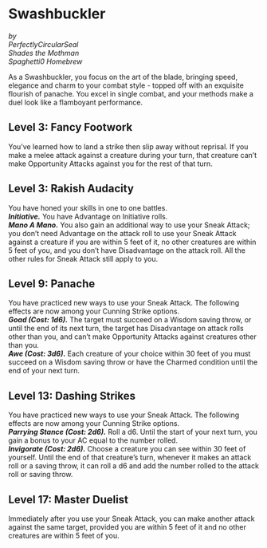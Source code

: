 # Swashbuckler

*by*  
*PerfectlyCircularSeal*  
*Shades the Mothman*  
*Spaghetti0 Homebrew*  

As a Swashbuckler, you focus on the art of the blade, bringing speed, elegance and charm to your combat style - topped off with an exquisite flourish of panache. You excel in single combat, and your methods make a duel look like a flamboyant performance.

## Level 3: Fancy Footwork
You’ve learned how to land a strike then slip away without reprisal. If you make a melee attack against a creature during your turn, that creature can’t make Opportunity Attacks against you for the rest of that turn.

## Level 3: Rakish Audacity
You have honed your skills in one to one battles.  
***Initiative.*** You have Advantage on Initiative rolls.  
***Mano A Mano.*** You also gain an additional way to use your Sneak Attack; you don’t need Advantage on the attack roll to use your Sneak Attack against a creature if you are within 5 feet of it, no other creatures are within 5 feet of you, and you don’t have Disadvantage on the attack roll. All the other rules for Sneak Attack still apply to you.

## Level 9: Panache
You have practiced new ways to use your Sneak Attack. The following effects are now among your Cunning Strike options.  
***Goad (Cost: 1d6).*** The target must succeed on a Wisdom saving throw, or until the end of its next turn, the target has Disadvantage on attack rolls other than you, and can’t make Opportunity Attacks against creatures other than you.  
***Awe (Cost: 3d6).*** Each creature of your choice within 30 feet of you must succeed on a Wisdom saving throw or have the Charmed condition until the end of your next turn.

## Level 13: Dashing Strikes
You have practiced new ways to use your Sneak Attack. The following effects are now among your Cunning Strike options.  
***Parrying Stance (Cost: 2d6).*** Roll a d6. Until the start of your next turn, you gain a bonus to your AC equal to the number rolled.  
***Invigorate (Cost: 2d6).*** Choose a creature you can see within 30 feet of yourself. Until the end of that creature’s turn, whenever it makes an attack roll or a saving throw, it can roll a d6 and add the number rolled to the attack roll or saving throw.

## Level 17: Master Duelist
Immediately after you use your Sneak Attack, you can make another attack against the same target, provided you are within 5 feet of it and no other creatures are within 5 feet of you.